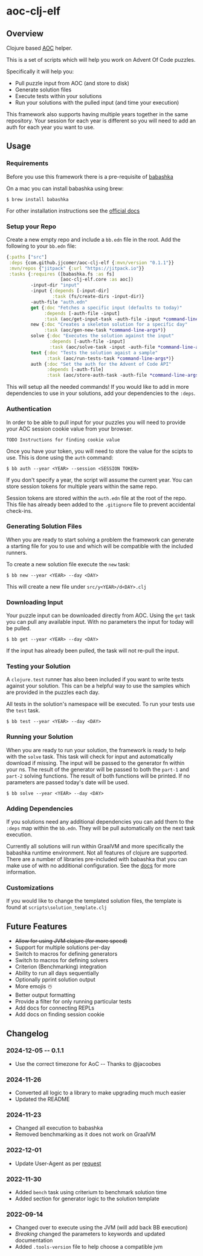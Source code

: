 # aoc-clj-elf

## Overview 
Clojure based [AOC](http://adventofcode.com) helper.

This is a set of scripts which will help you work on Advent Of Code puzzles. 

Specifically it will help you:

* Pull puzzle input from AOC (and store to disk)
* Generate solution files
* Execute tests within your solutions
* Run your solutions with the pulled input (and time your execution)

This framework also supports having multiple years together in the same repository. Your session for each year is different so you will need to add an auth for each year you want to use.

## Usage

### Requirements

Before you use this framework there is a pre-requisite of [babashka](https://babashka.org/)

On a mac you can install babashka using brew:

```shell
$ brew install babashka
```

For other installation instructions see the [official docs](https://github.com/babashka/babashka#installation)

### Setup your Repo

Create a new empty repo and include a `bb.edn` file in the root. Add the following to your `bb.edn` file:

```clojure
{:paths ["src"]
 :deps {com.github.jjcomer/aoc-clj-elf {:mvn/version "0.1.1"}}
 :mvn/repos {"jitpack" {:url "https://jitpack.io"}}
 :tasks {:requires ([babashka.fs :as fs]
                    [aoc-clj-elf.core :as aoc])
         -input-dir "input"
         -input {:depends [-input-dir]
                 :task (fs/create-dirs -input-dir)}
         -auth-file "auth.edn"
         get {:doc "Fetches a specific input (defaults to today)"
              :depends [-auth-file -input]
              :task (aoc/get-input-task -auth-file -input *command-line-args*)}
         new {:doc "Creates a skeleton solution for a specific day"
              :task (aoc/gen-new-task *command-line-args*)}
         solve {:doc "Executes the solution against the input"
                :depends [-auth-file -input]
                :task (aoc/solve-task -input -auth-file *command-line-args*)}
         test {:doc "Tests the solution agaist a sample"
               :task (aoc/run-tests-task *command-line-args*)}
         auth {:doc "Set the auth for the Advent of Code API"
               :depends [-auth-file]
               :task (aoc/store-auth-task -auth-file *command-line-args*)}}}
```

This will setup all the needed commands! If you would like to add in more dependencies to use in your solutions, add your dependencies to the `:deps`.

### Authentication

In order to be able to pull input for your puzzles you will need to provide your AOC session cookie value from your browser.

```TODO Instructions for finding cookie value``` 

Once you have your token, you will need to store the value for the scipts to use. This is done using the `auth` command:

```shell
$ bb auth --year <YEAR> --session <SESSION TOKEN>
```

If you don't specify a year, the script will assume the current year. You can store session tokens for multiple years within the same repo.

Session tokens are stored within the `auth.edn` file at the root of the repo. This file has already been added to the `.gitignore` file to prevent accidental check-ins.

### Generating Solution Files

When you are ready to start solving a problem the framework can generate a starting file for you to use and which will be compatible with the included runners.

To create a new solution file execute the `new` task:

```shell
$ bb new --year <YEAR> --day <DAY>
```

This will create a new file under `src/y<YEAR>/d<DAY>.clj`

### Downloading Input

Your puzzle input can be downloaded directly from AOC. Using the `get` task you can pull any available input. With no parameters the input for today will be pulled.

```shell
$ bb get --year <YEAR> --day <DAY>
```

If the input has already been pulled, the task will not re-pull the input.

### Testing your Solution

A `clojure.test` runner has also been included if you want to write tests against your solution. This can be a helpful way to use the samples which are provided in the puzzles each day.

All tests in the solution's namespace will be executed. To run your tests use the `test` task.

```shell
$ bb test --year <YEAR> --day <DAY>
```

### Running your Solution

When you are ready to run your solution, the framework is ready to help with the `solve` task. This task will check for input and automatically download if missing. The input will be passed to the generator fn within your ns. The result of the generator will be passed to both the `part-1` and `part-2` solving functions. The result of both functions will be printed. If no parameters are passed today's date will be used.

```shell
$ bb solve --year <YEAR> --day <DAY>
```

### Adding Dependencies

If you solutions need any additional dependencies you can add them to the `:deps` map within the `bb.edn`. They will be pull automatically on the next task execution.

Currently all solutions will run within GraalVM and more specifically the babashka runtime environment. Not all features of clojure are supported. There are a number of libraries pre-included with babashka that you can make use of with no additional configuration. See the [docs](https://book.babashka.org/#libraries) for more information.

### Customizations

If you would like to change the templated solution files, the template is found at `scripts\solution_template.clj`

## Future Features

* ~~Allow for using JVM clojure (for more speed)~~
* Support for multiple solutions per-day
* Switch to macros for defining generators
* Switch to macros for defining solvers
* Criterion (Benchmarking) integration
* Ability to run all days sequentially
* Optionally pprint solution output
* More emojis ☃️
* Better output formatting
* Provide a filter for only running particular tests
* Add docs for connecting REPLs
* Add docs on finding session cookie

## Changelog

### 2024-12-05 -- 0.1.1
* Use the correct timezone for AoC -- Thanks to @jacoobes

### 2024-11-26
* Converted all logic to a library to make upgrading much much easier
* Updated the README

### 2024-11-23
* Changed all execution to babashka
* Removed benchmarking as it does not work on GraalVM

### 2022-12-01
* Update User-Agent as per [request](https://www.reddit.com/r/adventofcode/comments/z9dhtd/please_include_your_contact_info_in_the_useragent/)

### 2022-11-30
* Added `bench` task using criterium to benchmark solution time
* Added section for generator logic to the solution template

### 2022-09-14
* Changed over to execute using the JVM (will add back BB execution)
* *Breaking* changed the parameters to keywords and updated documentation
* Added `.tools-version` file to help choose a compatible jvm